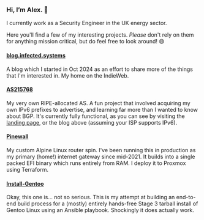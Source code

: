 ### Hi, I’m Alex. 👋

I currently work as a Security Engineer in the UK energy sector.

Here you'll find a few of my interesting projects. _Please_ don't rely on them for anything mission critical, but do feel free to look around! 😄

#### [blog.infected.systems](https://blog.infected.systems)
A blog which I started in Oct 2024 as an effort to share more of the things that I'm interested in. My home on the IndieWeb.

#### [AS215768](https://as215768.net)
My very own RIPE-allocated AS. A fun project that involved acquiring my own IPv6 prefixes to advertise, and learning far more than I wanted to know about BGP. It's currently fully functional, as you can see by visiting the [landing page](https://as215768.net), or the blog above (assuming your ISP supports IPv6).

#### [Pinewall](https://github.com/alexhaydock/pinewall)
My custom Alpine Linux router spin. I've been running this in production as my primary (home!) internet gateway since mid-2021. It builds into a single packed EFI binary which runs entirely from RAM. I deploy it to Proxmox using Terraform.

#### [Install-Gentoo](https://github.com/alexhaydock/install-gentoo)
Okay, this one is... not so serious. This is my attempt at building an end-to-end build process for a (mostly) entirely hands-free Stage 3 tarball install of Gentoo Linux using an Ansible playbook. Shockingly it does actually work.
